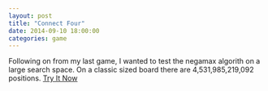 ```yaml
---
layout: post
title: "Connect Four"
date: 2014-09-10 18:00:00
categories: game
---
```


Following on from my last game, I wanted to test the negamax algorith on a large search space. On a classic sized board there are 4,531,985,219,092 positions. [Try It Now][play-link]

[play-link]: /connect-four/
